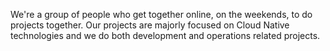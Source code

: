 We're a group of people who get together online, on the weekends, to do projects together. Our projects are majorly focused on Cloud Native technologies and we do both development and operations related projects.
